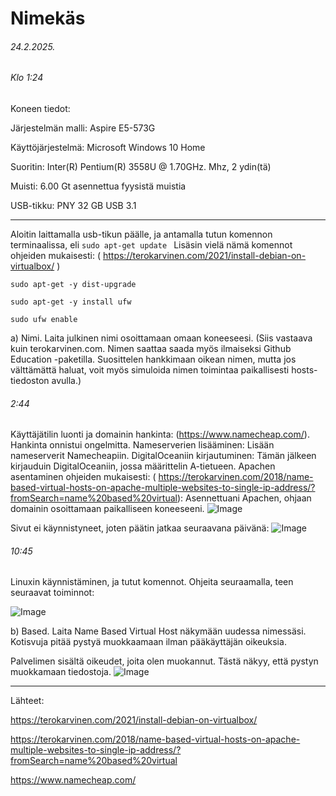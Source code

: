 Nimekäs
===
###### 24.2.2025.
###### Klo 1:24

Koneen tiedot: 

Järjestelmän malli: Aspire E5-573G

Käyttöjärjestelmä: Microsoft Windows 10 Home

Suoritin: Inter(R) Pentium(R) 3558U @ 1.70GHz. Mhz, 2 ydin(tä)

Muisti: 6.00 Gt asennettua fyysistä muistia

 USB-tikku: PNY 32 GB USB 3.1

-----


Aloitin laittamalla usb-tikun päälle, ja antamalla tutun komennon terminaalissa, eli ```sudo apt-get update ```
Lisäsin vielä nämä komennot ohjeiden mukaisesti:  ( https://terokarvinen.com/2021/install-debian-on-virtualbox/ )

``` sudo apt-get -y dist-upgrade ```

``` sudo apt-get -y install ufw ```

```sudo ufw enable ```  


a)  Nimi. Laita julkinen nimi osoittamaan omaan koneeseesi. (Siis vastaava kuin terokarvinen.com. Nimen saattaa saada myös ilmaiseksi Github Education -paketilla.
Suosittelen hankkimaan oikean nimen, mutta jos välttämättä haluat, voit myös simuloida nimen toimintaa paikallisesti hosts-tiedoston avulla.)

###### 2:44
Käyttäjätilin luonti ja domainin hankinta: (https://www.namecheap.com/). Hankinta onnistui ongelmitta.
Nameserverien lisääminen: Lisään nameserverit Namecheapiin.
DigitalOceaniin kirjautuminen: Tämän jälkeen kirjauduin DigitalOceaniin, jossa määrittelin A-tietueen.
Apachen asentaminen ohjeiden mukaisesti: ( https://terokarvinen.com/2018/name-based-virtual-hosts-on-apache-multiple-websites-to-single-ip-address/?fromSearch=name%20based%20virtual): Asennettuani Apachen, ohjaan domainin osoittamaan paikalliseen koneeseeni.
![Image](https://github.com/user-attachments/assets/7e3f89dd-c9af-4024-98a2-cc1018081ebf)

Sivut ei käynnistyneet, joten päätin jatkaa seuraavana päivänä:
![Image](https://github.com/user-attachments/assets/cdeb5375-c5f5-4bb7-8135-6ab61e6c2d46)

###### 10:45

Linuxin käynnistäminen, ja tutut komennot.
Ohjeita seuraamalla, teen seuraavat toiminnot:

![Image](https://github.com/user-attachments/assets/c583581a-7777-460c-aee9-8f92eda1c926)

b) Based. Laita Name Based Virtual Host näkymään uudessa nimessäsi. Kotisvuja pitää pystyä muokkaamaan ilman pääkäyttäjän oikeuksia.

Palvelimen sisältä oikeudet, joita olen muokannut. Tästä näkyy, että pystyn muokkamaan tiedostoja.
![Image](https://github.com/user-attachments/assets/6bc8b0f6-692b-4737-8746-04f05b6998a8)






















------
Lähteet:

https://terokarvinen.com/2021/install-debian-on-virtualbox/

https://terokarvinen.com/2018/name-based-virtual-hosts-on-apache-multiple-websites-to-single-ip-address/?fromSearch=name%20based%20virtual

https://www.namecheap.com/
